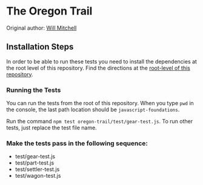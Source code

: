 # The Oregon Trail
Original author: [Will Mitchell](https://github.com/wvmitchell)

## Installation Steps

In order to be able to run these tests you need to install the dependencies at the root level of this repository. Find the directions at the [root-level of this repository](https://github.com/turingschool-examples/javascript-foundations).

### Running the Tests

You can run the tests from the root of this repository. When you type `pwd` in the console, the last path location should be `javascript-foundations`.

Run the command `npm test oregon-trail/test/gear-test.js`. To run other tests, just replace the test file name.

### Make the tests pass in the following sequence:

* test/gear-test.js  
* test/part-test.js  
* test/settler-test.js  
* test/wagon-test.js

